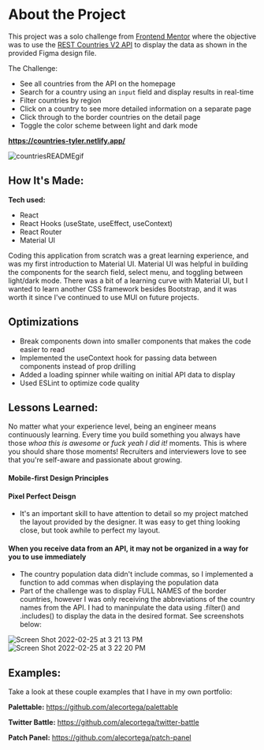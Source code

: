 # About the Project

This project was a solo challenge from [Frontend Mentor](https://www.frontendmentor.io/challenges/rest-countries-api-with-color-theme-switcher-5cacc469fec04111f7b848ca) where the objective was to use the [REST Countries V2 API](https://restcountries.com/#api-endpoints-v2) to display the data as shown in the provided Figma design file.

The Challenge:

- See all countries from the API on the homepage
- Search for a country using an `input` field and display results in real-time
- Filter countries by region
- Click on a country to see more detailed information on a separate page
- Click through to the border countries on the detail page
- Toggle the color scheme between light and dark mode

**https://countries-tyler.netlify.app/**

![countriesREADMEgif](https://user-images.githubusercontent.com/67395239/155774783-f8d12efc-a14d-4323-90cf-392d07abd0aa.gif)

## How It's Made:

**Tech used:** 
- React 
- React Hooks (useState, useEffect, useContext) 
- React Router 
- Material UI

Coding this application from scratch was a great learning experience, and was my first introduction to Material UI.  Material UI was helpful in building the components for the search field, select menu, and toggling between light/dark mode.  There was a bit of a learning curve with Material UI, but I wanted to learn another CSS framework besides Bootstrap, and it was worth it since I've continued to use MUI on future projects.  

## Optimizations
- Break components down into smaller components that makes the code easier to read
- Implemented the useContext hook for passing data between components instead of prop drilling
- Added a loading spinner while waiting on initial API data to display
- Used ESLint to optimize code quality

## Lessons Learned:

No matter what your experience level, being an engineer means continuously learning. Every time you build something you always have those *whoa this is awesome* or *fuck yeah I did it!* moments. This is where you should share those moments! Recruiters and interviewers love to see that you're self-aware and passionate about growing.

#### Mobile-first Design Principles

#### Pixel Perfect Deisgn
- It's an important skill to have attention to detail so my project matched the layout provided by the designer.  It was easy to get thing looking close, but took awhile to perfect my layout.

#### When you receive data from an API, it may not be organized in a way for you to use immediately
- The country population data didn't include commas, so I implemented a function to add commas when displaying the population data
- Part of the challenge was to display FULL NAMES of the border countries, however I was only receiving the abbreviations of the country names from the API.  I had to maninpulate the data using .filter() and .includes() to display the data in the desired format.  See screenshots below:

![Screen Shot 2022-02-25 at 3 21 13 PM](https://user-images.githubusercontent.com/67395239/155805086-4ed119a1-2d01-4ea4-8e18-8c054bccfd28.png)
![Screen Shot 2022-02-25 at 3 22 20 PM](https://user-images.githubusercontent.com/67395239/155805091-cb8a776c-e521-4837-8c0f-7de0b3eedbe2.png)

## Examples:
Take a look at these couple examples that I have in my own portfolio:

**Palettable:** https://github.com/alecortega/palettable

**Twitter Battle:** https://github.com/alecortega/twitter-battle

**Patch Panel:** https://github.com/alecortega/patch-panel

